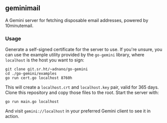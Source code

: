 ## geminimail

A Gemini server for fetching disposable email addresses, powered by 10minutemail.

### Usage

Generate a self-signed certificate for the server to use. If you're unsure, you can use the example utility provided by the `go-gemini` library, where `localhost` is the host you want to sign:
```
git clone git.sr.ht/~adnano/go-gemini
cd ./go-gemini/examples
go run cert.go localhost 8760h
```

This will create a `localhost.crt` and `localhost.key` pair, valid for 365 days. Clone this repository and copy those files to the root. Start the server with:
```
go run main.go localhost
```

And visit `gemini://localhost` in your preferred Gemini client to see it in action.